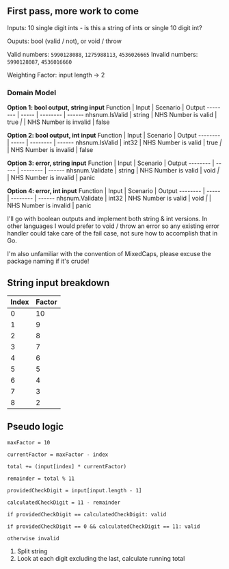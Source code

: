 ## First pass, more work to come

Inputs: 10 single digit ints - is this a string of ints or single 10 digit int?

Ouputs: bool (valid / not), or void / throw

Valid numbers: `5990128088`, `1275988113`, `4536026665`
Invalid numbers: `5990128087`, `4536016660`

Weighting Factor: input length -> 2

### Domain Model

**Option 1: bool output, string input**
Function | Input | Scenario | Output
-------- | ----- | -------- | ------
nhsnum.IsValid | string | NHS Number is valid | true
_|_ | NHS Number is invalid | false

**Option 2: bool output, int input**
Function | Input | Scenario | Output
-------- | ----- | -------- | ------
nhsnum.IsValid | int32 | NHS Number is valid | true
_|_ | NHS Number is invalid | false

**Option 3: error, string input**
Function | Input | Scenario | Output
-------- | ----- | -------- | ------
nhsnum.Validate | string | NHS Number is valid | void
_|_ | NHS Number is invalid | panic

**Option 4: error, int input**
Function | Input | Scenario | Output
-------- | ----- | -------- | ------
nhsnum.Validate | int32 | NHS Number is valid | void
_|_ | NHS Number is invalid | panic

I'll go with boolean outputs and implement both string & int versions. In other languages I would prefer to void / throw an error so any existing error handler could take care of the fail case, not sure how to accomplish that in Go.

I'm also unfamiliar with the convention of MixedCaps, please excuse the package naming if it's crude!

## String input breakdown

Index | Factor
-- | --
0 | 10
1 | 9
2 | 8
3 | 7
4 | 6
5 | 5
6 | 4
7 | 3
8 | 2

Pseudo logic
--
`maxFactor = 10`

`currentFactor = maxFactor - index`

`total += (input[index] * currentFactor)`

`remainder = total % 11`

`providedCheckDigit = input[input.length - 1]`

`calculatedCheckDigit = 11 - remainder`

`if providedCheckDigit == calculatedCheckDigit: valid`

`if providedCheckDigit == 0 && calculatedCheckDigit == 11: valid`

`otherwise invalid`

1. Split string
2. Look at each digit excluding the last, calculate running total
